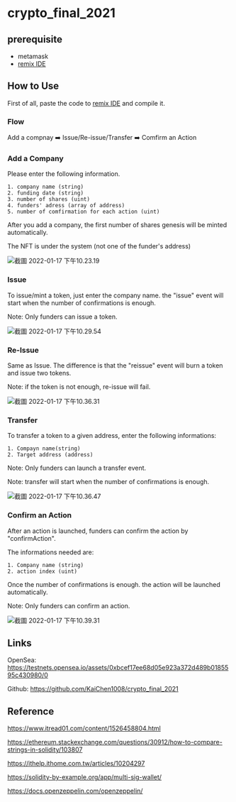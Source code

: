 # crypto_final_2021



## prerequisite

- metamask
- [remix IDE](https://remix.ethereum.org/)

## How to Use

First of all, paste the code to [remix IDE](https://remix.ethereum.org/) and compile it.

### Flow

Add a compnay ➡️  Issue/Re-issue/Transfer ➡️ Comfirm an Action

### Add a Company

Please enter the following information. 

```
1. company name (string)
2. funding date (string)
3. number of shares (uint)
4. funders' adress (array of address)
5. number of comfirmation for each action (uint)
```

After you add a company, the first number of shares genesis will be minted automatically.

The NFT is under the system (not one of the funder's address)

![截圖 2022-01-17 下午10.23.19](https://s2.loli.net/2022/01/17/hezNtoZT4DvburU.png)



### Issue

To issue/mint a token, just enter the company name. the "issue" event will start when the number of confirmations is enough.

Note: Only funders can issue a token. 

![截圖 2022-01-17 下午10.29.54](https://s2.loli.net/2022/01/17/VGkLdcIlSMJ1v2C.png)

### Re-Issue

Same as Issue. The difference is that the "reissue" event will burn a token and issue two tokens.

Note: if the token is not enough, re-issue will fail.

![截圖 2022-01-17 下午10.36.31](https://s2.loli.net/2022/01/17/pPcXYFENzm2t67W.png)

### Transfer

To transfer a token to a given address, enter the following informations:

```
1. Compayn name(string)
2. Target address (address)
```

Note: Only funders can launch a transfer event.

Note: transfer will start when the number of confirmations is enough.

![截圖 2022-01-17 下午10.36.47](https://s2.loli.net/2022/01/17/juAoO4UCmn5Z1gM.png)

### Confirm an Action

After an action is launched, funders can confirm the action by "confirmAction".

The informations needed are:

```
1. Company name (string)
2. action index (uint)
```

Once the number of confirmations is enough. the action will be launched automatically.

Note: Only funders can confirm an action.

![截圖 2022-01-17 下午10.39.31](https://s2.loli.net/2022/01/17/jXzHOYcKt4VyvZa.png)



## Links

OpenSea: https://testnets.opensea.io/assets/0xbcef17ee68d05e923a372d489b0185595c430980/0 

Github: https://github.com/KaiChen1008/crypto_final_2021

## Reference

https://www.itread01.com/content/1526458804.html

https://ethereum.stackexchange.com/questions/30912/how-to-compare-strings-in-solidity/103807

https://ithelp.ithome.com.tw/articles/10204297

https://solidity-by-example.org/app/multi-sig-wallet/

https://docs.openzeppelin.com/openzeppelin/
